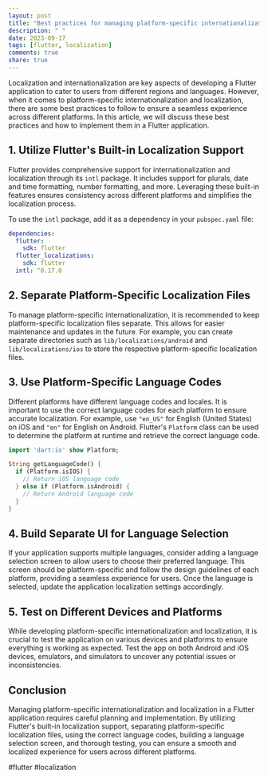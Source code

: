 ```yaml
---
layout: post
title: "Best practices for managing platform-specific internationalization and localization in Flutter."
description: " "
date: 2023-09-17
tags: [flutter, localization]
comments: true
share: true
---
```


Localization and internationalization are key aspects of developing a Flutter application to cater to users from different regions and languages. However, when it comes to platform-specific internationalization and localization, there are some best practices to follow to ensure a seamless experience across different platforms. In this article, we will discuss these best practices and how to implement them in a Flutter application.

## 1. Utilize Flutter's Built-in Localization Support
Flutter provides comprehensive support for internationalization and localization through its `intl` package. It includes support for plurals, date and time formatting, number formatting, and more. Leveraging these built-in features ensures consistency across different platforms and simplifies the localization process.

To use the `intl` package, add it as a dependency in your `pubspec.yaml` file:

```yaml
dependencies:
  flutter:
    sdk: flutter
  flutter_localizations:
    sdk: flutter
  intl: ^0.17.0
```

## 2. Separate Platform-Specific Localization Files
To manage platform-specific internationalization, it is recommended to keep platform-specific localization files separate. This allows for easier maintenance and updates in the future. For example, you can create separate directories such as `lib/localizations/android` and `lib/localizations/ios` to store the respective platform-specific localization files.

## 3. Use Platform-Specific Language Codes
Different platforms have different language codes and locales. It is important to use the correct language codes for each platform to ensure accurate localization. For example, use `"en_US"` for English (United States) on iOS and `"en"` for English on Android. Flutter's `Platform` class can be used to determine the platform at runtime and retrieve the correct language code.

```dart
import 'dart:io' show Platform;

String getLanguageCode() {
  if (Platform.isIOS) {
    // Return iOS language code
  } else if (Platform.isAndroid) {
    // Return Android language code
  }
}
```

## 4. Build Separate UI for Language Selection
If your application supports multiple languages, consider adding a language selection screen to allow users to choose their preferred language. This screen should be platform-specific and follow the design guidelines of each platform, providing a seamless experience for users. Once the language is selected, update the application localization settings accordingly.

## 5. Test on Different Devices and Platforms
While developing platform-specific internationalization and localization, it is crucial to test the application on various devices and platforms to ensure everything is working as expected. Test the app on both Android and iOS devices, emulators, and simulators to uncover any potential issues or inconsistencies.

## Conclusion
Managing platform-specific internationalization and localization in a Flutter application requires careful planning and implementation. By utilizing Flutter's built-in localization support, separating platform-specific localization files, using the correct language codes, building a language selection screen, and thorough testing, you can ensure a smooth and localized experience for users across different platforms.

#flutter #localization
